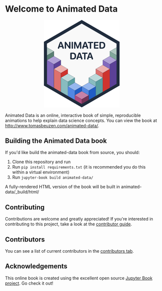 # Welcome to Animated Data

<p align="center">
  <img src="animated-data/content/images/logo/logo.gif" width="250">
</p>

Animated Data is an online, interactive book of simple, reproducible animations to help explain data science concepts. You can view the book at http://www.tomasbeuzen.com/animated-data/.

## Building the Animated Data book

If you'd like build the animated-data book from source, you should:

1. Clone this repository and run
2. Run `pip install requirements.txt` (it is recommended you do this within a virtual environment)
3. Run `jupyter-book build animated-data/`

A fully-rendered HTML version of the book will be built in animated-data/_build/html/

## Contributing

Contributions are welcome and greatly appreciated! If you're interested in contributing to this project, take a look at the [contributor guide](CONTRIBUTING.md).

## Contributors

You can see a list of current contributors in the [contributors tab](https://github.com/TomasBeuzen/animated-data/graphs/contributors).

## Acknowledgements

This online book is created using the excellent open source [Jupyter Book project](https://jupyterbook.org/). Go check it out!
